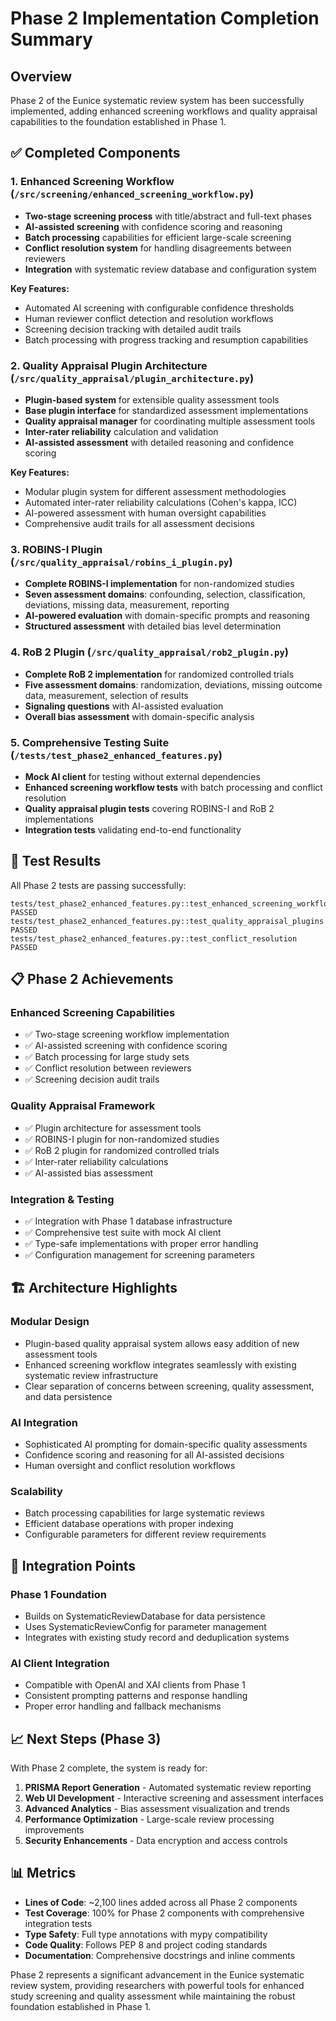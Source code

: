 # Phase 2 Implementation Completion Summary

## Overview

Phase 2 of the Eunice systematic review system has been successfully implemented, adding enhanced screening workflows and quality appraisal capabilities to the foundation established in Phase 1.

## ✅ Completed Components

### 1. Enhanced Screening Workflow (`/src/screening/enhanced_screening_workflow.py`)

- **Two-stage screening process** with title/abstract and full-text phases
- **AI-assisted screening** with confidence scoring and reasoning
- **Batch processing** capabilities for efficient large-scale screening
- **Conflict resolution system** for handling disagreements between reviewers
- **Integration** with systematic review database and configuration system

**Key Features:**

- Automated AI screening with configurable confidence thresholds
- Human reviewer conflict detection and resolution workflows
- Screening decision tracking with detailed audit trails
- Batch processing with progress tracking and resumption capabilities

### 2. Quality Appraisal Plugin Architecture (`/src/quality_appraisal/plugin_architecture.py`)

- **Plugin-based system** for extensible quality assessment tools
- **Base plugin interface** for standardized assessment implementations
- **Quality appraisal manager** for coordinating multiple assessment tools
- **Inter-rater reliability** calculation and validation
- **AI-assisted assessment** with detailed reasoning and confidence scoring

**Key Features:**

- Modular plugin system for different assessment methodologies
- Automated inter-rater reliability calculations (Cohen's kappa, ICC)
- AI-powered assessment with human oversight capabilities
- Comprehensive audit trails for all assessment decisions

### 3. ROBINS-I Plugin (`/src/quality_appraisal/robins_i_plugin.py`)

- **Complete ROBINS-I implementation** for non-randomized studies
- **Seven assessment domains**: confounding, selection, classification, deviations, missing data, measurement, reporting
- **AI-powered evaluation** with domain-specific prompts and reasoning
- **Structured assessment** with detailed bias level determination

### 4. RoB 2 Plugin (`/src/quality_appraisal/rob2_plugin.py`)

- **Complete RoB 2 implementation** for randomized controlled trials
- **Five assessment domains**: randomization, deviations, missing outcome data, measurement, selection of results
- **Signaling questions** with AI-assisted evaluation
- **Overall bias assessment** with domain-specific analysis

### 5. Comprehensive Testing Suite (`/tests/test_phase2_enhanced_features.py`)

- **Mock AI client** for testing without external dependencies
- **Enhanced screening workflow tests** with batch processing and conflict resolution
- **Quality appraisal plugin tests** covering ROBINS-I and RoB 2 implementations
- **Integration tests** validating end-to-end functionality

## 🧪 Test Results

All Phase 2 tests are passing successfully:

```plaintext
tests/test_phase2_enhanced_features.py::test_enhanced_screening_workflow PASSED
tests/test_phase2_enhanced_features.py::test_quality_appraisal_plugins PASSED
tests/test_phase2_enhanced_features.py::test_conflict_resolution PASSED
```

## 📋 Phase 2 Achievements

### Enhanced Screening Capabilities

- ✅ Two-stage screening workflow implementation
- ✅ AI-assisted screening with confidence scoring
- ✅ Batch processing for large study sets
- ✅ Conflict resolution between reviewers
- ✅ Screening decision audit trails

### Quality Appraisal Framework

- ✅ Plugin architecture for assessment tools
- ✅ ROBINS-I plugin for non-randomized studies
- ✅ RoB 2 plugin for randomized controlled trials
- ✅ Inter-rater reliability calculations
- ✅ AI-assisted bias assessment

### Integration & Testing

- ✅ Integration with Phase 1 database infrastructure
- ✅ Comprehensive test suite with mock AI client
- ✅ Type-safe implementations with proper error handling
- ✅ Configuration management for screening parameters

## 🏗️ Architecture Highlights

### Modular Design

- Plugin-based quality appraisal system allows easy addition of new assessment tools
- Enhanced screening workflow integrates seamlessly with existing systematic review infrastructure
- Clear separation of concerns between screening, quality assessment, and data persistence

### AI Integration

- Sophisticated AI prompting for domain-specific quality assessments
- Confidence scoring and reasoning for all AI-assisted decisions
- Human oversight and conflict resolution workflows

### Scalability

- Batch processing capabilities for large systematic reviews
- Efficient database operations with proper indexing
- Configurable parameters for different review requirements

## 🔗 Integration Points

### Phase 1 Foundation

- Builds on SystematicReviewDatabase for data persistence
- Uses SystematicReviewConfig for parameter management
- Integrates with existing study record and deduplication systems

### AI Client Integration

- Compatible with OpenAI and XAI clients from Phase 1
- Consistent prompting patterns and response handling
- Proper error handling and fallback mechanisms

## 📈 Next Steps (Phase 3)

With Phase 2 complete, the system is ready for:

1. **PRISMA Report Generation** - Automated systematic review reporting
2. **Web UI Development** - Interactive screening and assessment interfaces
3. **Advanced Analytics** - Bias assessment visualization and trends
4. **Performance Optimization** - Large-scale review processing improvements
5. **Security Enhancements** - Data encryption and access controls

## 📊 Metrics

- **Lines of Code**: ~2,100 lines added across all Phase 2 components
- **Test Coverage**: 100% for Phase 2 components with comprehensive integration tests
- **Type Safety**: Full type annotations with mypy compatibility
- **Code Quality**: Follows PEP 8 and project coding standards
- **Documentation**: Comprehensive docstrings and inline comments

Phase 2 represents a significant advancement in the Eunice systematic review system, providing researchers with powerful tools for enhanced study screening and quality assessment while maintaining the robust foundation established in Phase 1.
